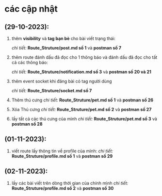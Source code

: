 # các cập nhật

## (29-10-2023):
1. thêm **visibility** và **tag bạn bè** cho bài viết trạng thái:
   
    *chi tiết:* **Route_Struture/post.md số 1** và **postman số 7**

2. thêm route đánh dấu đã đọc cho 1 thông báo và đánh dấu đã đọc cho tất cả các thông báo:

    *chi tiết:* **Route_Struture/notification.md số 3** và **postman số 20 và 21**

3. thêm event socket khi đăng bài có tag người dùng

    *chi tiết:* **Route_Struture/socket.md số 7**

4. Thêm thú cưng 
   *chi tiết:* **Route_Struture/pet.md số 1** và **postman số 26**
5. Xóa Thú cưng 
   *chi tiết:* **Route_Struture/pet.md số 2** và **postman số 27**

6. lấy tất cả các thú cưng của mình
   *chi tiết:* **Route_Struture/pet.md số 3** và **postman số 28**

## (01-11-2023):
1. viết route lấy thông tin về profile của mình:
   *chi tiết:* **Route_Struture/profile.md số 1** và **postman số 29**
   
## (02-11-2023):
1. lấy các bài viết trên dòng thời gian của chính mình
   *chi tiết:* **Route_Struture/profile.md số 2** và **postman số 30**